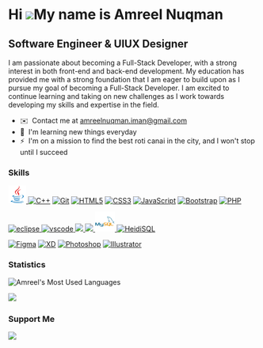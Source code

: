 Hi ![](https://user-images.githubusercontent.com/18350557/176309783-0785949b-9127-417c-8b55-ab5a4333674e.gif)My name is Amreel Nuqman
=====================================================================================================================================

Software Engineer & UIUX Designer
---------------------------------

I am passionate about becoming a Full-Stack Developer, with a strong interest in both front-end and back-end development. My education has provided me with a strong foundation that I am eager to build upon as I pursue my goal of becoming a Full-Stack Developer. I am excited to continue learning and taking on new challenges as I work towards developing my skills and expertise in the field.

* ✉️  Contact me at [amreelnuqman.iman@gmail.com](mailto:amreelnuqman.iman@gmail.com)
* 🧠  I'm learning new things everyday
* ⚡  I'm on a mission to find the best roti canai in the city, and I won't stop until I succeed

### Skills


<p align="left">
<a href="https://www.java.com" target="_blank" rel="noreferrer"> <img src="https://raw.githubusercontent.com/devicons/devicon/master/icons/java/java-original.svg" alt="java" height="36" width="36"/> </a>
<!-- <a href="https://www.javatpoint.com" target="_blank" rel="noreferrer"> <img src="https://cdn-icons-png.flaticon.com/512/28/28968.png" alt="jsp" height="36" width="36"/> </a> -->
<a href="https://docs.microsoft.com/en-us/cpp/?view=msvc-170" target="_blank" rel="noreferrer"><img src="https://raw.githubusercontent.com/danielcranney/readme-generator/main/public/icons/skills/cplusplus-colored.svg" width="36" height="36" alt="C++" /></a>
<!---
<a href="https://www.python.org/" target="_blank" rel="noreferrer"><img src="https://raw.githubusercontent.com/danielcranney/readme-generator/main/public/icons/skills/python-colored.svg" width="36" height="36" alt="Python" /></a>-->
<a href="https://git-scm.com/" target="_blank" rel="noreferrer"><img src="https://raw.githubusercontent.com/danielcranney/readme-generator/main/public/icons/skills/git-colored.svg" width="36" height="36" alt="Git" /></a>
<a href="https://developer.mozilla.org/en-US/docs/Glossary/HTML5" target="_blank" rel="noreferrer"><img src="https://raw.githubusercontent.com/danielcranney/readme-generator/main/public/icons/skills/html5-colored.svg" width="36" height="36" alt="HTML5" /></a>
<a href="https://www.w3.org/TR/CSS/#css" target="_blank" rel="noreferrer"><img src="https://raw.githubusercontent.com/danielcranney/readme-generator/main/public/icons/skills/css3-colored.svg" width="36" height="36" alt="CSS3" /></a>
<a href="https://developer.mozilla.org/en-US/docs/Web/JavaScript" target="_blank" rel="noreferrer"><img src="https://raw.githubusercontent.com/danielcranney/readme-generator/main/public/icons/skills/javascript-colored.svg" width="36" height="36" alt="JavaScript" /></a>
<a href="https://getbootstrap.com/" target="_blank" rel="noreferrer"><img src="https://raw.githubusercontent.com/danielcranney/readme-generator/main/public/icons/skills/bootstrap-colored.svg" width="36" height="36" alt="Bootstrap" /></a>
<a href="https://www.php.net/" target="_blank" rel="noreferrer"><img src="https://raw.githubusercontent.com/danielcranney/readme-generator/main/public/icons/skills/php-colored.svg" width="38" height="38" alt="PHP" /></a>

<a href="https://www.eclipse.org/" target="_blank" rel="noreferrer"> <img src="https://cdn.freebiesupply.com/logos/large/2x/eclipse-11-logo-png-transparent.png" alt="eclipse" width="auto" height="36"/>
<a href="https://code.visualstudio.com/" target="_blank" rel="noreferrer"> <img src="https://upload.wikimedia.org/wikipedia/commons/thumb/9/9a/Visual_Studio_Code_1.35_icon.svg/2048px-Visual_Studio_Code_1.35_icon.svg.png" alt="vscode" width="auto" height="36"/>
<a href="https://www.about.gitlab.com/" target="_blank" rel="noreferrer"> <img src="https://static-00.iconduck.com/assets.00/gitlab-logo-illustration-2048x1886-rjkgbutf.png" width="auto" height="36"/>
<a href="https://www.sourcetreeapp.com/" target="_blank" rel="noreferrer"> <img src="https://cdn.icon-icons.com/icons2/3053/PNG/512/sourcetree_macos_bigsur_icon_189711.png" width="auto" height="40"/>
<a href="https://www.mysql.com/" target="_blank" rel="noreferrer"> <img src="https://raw.githubusercontent.com/devicons/devicon/master/icons/mysql/mysql-original-wordmark.svg" alt="mysql" width="40" height="40"/> </a>
<a href="https://www.heidisql.com" target="_blank" rel="noreferrer"><img src="https://upload.wikimedia.org/wikipedia/commons/thumb/3/32/HeidiSQL_logo_image.png/120px-HeidiSQL_logo_image.png" alt="HeidiSQL" height="36" width="36"/></a>
<!--<a href="https://www.mongodb.com/" target="_blank" rel="noreferrer"> <img src="https://raw.githubusercontent.com/devicons/devicon/master/icons/mongodb/mongodb-original-wordmark.svg" alt="mongodb" width="40" height="40"/> -->


<a href="https://www.figma.com/" target="_blank" rel="noreferrer"><img src="https://raw.githubusercontent.com/danielcranney/readme-generator/main/public/icons/skills/figma-colored.svg" width="36" height="36" alt="Figma" /></a>
<a href="https://www.adobe.com/uk/products/xd.html" target="_blank" rel="noreferrer"><img src="https://skillicons.dev/icons?i=xd" width="36" height="36" alt="XD" /></a>
<a href="https://www.adobe.com/uk/products/photoshop.html" target="_blank" rel="noreferrer"><img src="https://skillicons.dev/icons?i=ps" width="36" height="36" alt="Photoshop" /></a>
<a href="adobe.com/uk/products/illustrator.html" target="_blank" rel="noreferrer"><img src="https://skillicons.dev/icons?i=ai" width="36" height="36" alt="Illustrator" /></a>
<!--- <a href="https://www.sketch.com/" target="_blank" rel="noreferrer"><img src="https://cdn.jsdelivr.net/gh/devicons/devicon/icons/sketch/sketch-original.svg" width="36" height="36" alt="Sketch" /></a>-->


</p>

### Statistics

<p <a href="https://github.com/amreel1904?tab=repositories&q=&type=&language=&sort=stargazers"><picture><img alt="Amreel's Most Used Languages" src="https://github-readme-stats.vercel.app/api/top-langs/?layout=compact&username=amreel1904&show_icons=true&title_color=c4b5fd&icon_color=475569&bg_color=90,0f172a,1e293b&text_color=cbd5e1&border_color=1e293b&text_bold=false&count_private=true" /></picture></a>
</p>
<a href="https://git.io/streak-stats"><img src="https://streak-stats.demolab.com?user=amreel1904&theme=nightowl"/></a>


### Support Me

<a href="https://www.buymeacoffee.com/amreel" target="_blank" rel="noreferrer"><img src="https://cdn.buymeacoffee.com/buttons/v2/default-yellow.png" width="200" /></a>
